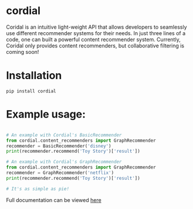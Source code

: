 # cordial
Coridal is an intuitive light-weight API that allows developers to seamlessly use different recommender systems for their needs. 
In just three lines of a code, one can built a powerful content recommender system. Currently, Coridal only provides content recommenders,
but collaborative filtering is coming soon!

# Installation
`pip install cordial`

# Example usage:

```python

# An example with Cordial's BasicRecommender
from cordial.content_recommenders import GraphRecommender
recommender = BasicRecommender('disney')
print(recommender.recommend('Toy Story')['result'])

# An example with Cordial's GraphRecommender
from cordial.content_recommenders import GraphRecommender
recommender = GraphRecommender('netflix')
print(recommender.recommend('Toy Story')['result'])

# It's as simple as pie!
```

Full documentation can be viewed [here](https://github.com/Vagif12/cordial/wiki)
